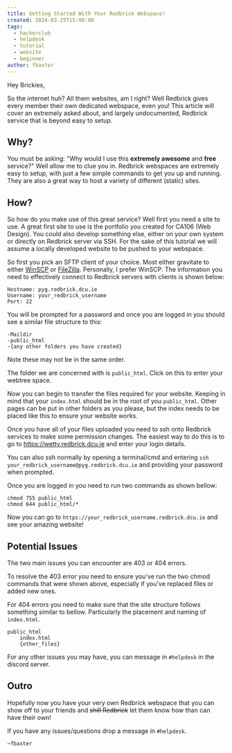 ```yaml
---
title: Getting Started With Your Redbrick Webspace!
created: 2024-03-25T15:00:00
tags:
  - hackerclub
  - helpdesk
  - tutorial
  - website
  - beginner
author: fbaxter
---
```

Hey Brickies,

So the internet huh? All them websites, am I right? Well Redbrick gives every member their own dedicated webspace, even you! This article will cover an extremely asked about, and largely undocumented, Redbrick service that is beyond easy to setup.

## Why?
You must be asking: "Why would I use this **extremely awesome** and **free** service?" Well allow me to clue you in. Redbrick webspaces are extremely easy to setup, with just a few simple commands to get you up and running. They are also a great way to host a variety of different (static) sites.

## How?
So how do you make use of this great service? Well first you need a site to use. A great first site to use is the portfolio you created for CA106 (Web Design). You could also develop something else, either on your own system or directly on Redbrick server via SSH. For the sake of this tutorial we will assume a locally developed website to be pushed to your webspace.

So first you pick an SFTP client of your choice. Most either gravitate to either [WinSCP](https://winscp.net/eng/index.php) or [FileZilla](https://filezilla-project.org/). Personally, I prefer WinSCP. The information you need to effectively connect to Redbrick servers with clients is shown below:

```
Hostname: pyg.redbrick.dcu.ie
Username: your_redbrick_username
Port: 22
```

You will be prompted for a password and once you are logged in you should see a similar file structure to this:
```
-Maildir
-public_html
-{any other folders you have created}
```
Note these may not be in the same order.

The folder we are concerned with is `public_html`. Click on this to enter your webtree space. 

Now you can begin to transfer the files required for your website. Keeping in mind that your `index.html` should be in the root of you `public_html`. Other pages can be put in other folders as you please, but the index needs to be placed like this to ensure your website works.

Once you have all of your files uploaded you need to ssh onto Redbrick services to make some permission changes. The easiest way to do this is to go to https://wetty.redbrick.dcu.ie and enter your login details. 

You can also ssh normally by opening a terminal/cmd and entering `ssh your_redbrick_username@pyg.redbrick.dcu.ie` and providing your password when prompted.

Once you are logged in you need to run two commands as shown bellow:
```
chmod 755 public_html
chmod 644 public_html/*
```

Now you can go to `https://your_redbrick_username.redbrick.dcu.ie` and see your amazing website!

## Potential Issues
The two main issues you can encounter are 403 or 404 errors.

To resolve the 403 error you need to ensure you've run the two chmod commands that were shown above, especially if you've replaced files or added new ones. 

For 404 errors you need to make sure that the site structure follows something similar to bellow. Particularly the placement and naming of `index.html`.
```
public_html
	index.html
	{other_files}
```

For any other issues you may have, you can message in `#helpdesk` in the discord server.

## Outro
Hopefully now you have your very own Redbrick webspace that you can show off to your friends and ~~shill Redbrick~~ let them know how than can have their own!

If you have any issues/questions drop a message in `#helpdesk`.

`~fbaxter`
